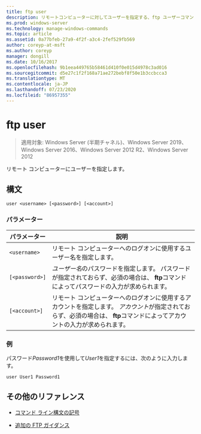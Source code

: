 ```yaml
---
title: ftp user
description: リモートコンピューターに対してユーザーを指定する、ftp ユーザーコマンドの参照記事です。
ms.prod: windows-server
ms.technology: manage-windows-commands
ms.topic: article
ms.assetid: 0a77bfeb-27a9-4f2f-a3c4-2fef529fb569
author: coreyp-at-msft
ms.author: coreyp
manager: dongill
ms.date: 10/16/2017
ms.openlocfilehash: 9b1eea449765b58461d410f0e015d4978c3ad016
ms.sourcegitcommit: d5e27c1f2f168a71ae272bebf8f50e1b3ccbcca3
ms.translationtype: MT
ms.contentlocale: ja-JP
ms.lasthandoff: 07/23/2020
ms.locfileid: "86957355"
---
```

# <a name="ftp-user"></a>ftp user

> 適用対象: Windows Server (半期チャネル)、Windows Server 2019、Windows Server 2016、Windows Server 2012 R2、Windows Server 2012

リモート コンピューターにユーザーを指定します。

## <a name="syntax"></a>構文

```
user <username> [<password>] [<account>]
```

### <a name="parameters"></a>パラメーター

| パラメーター | 説明 |
| --------- | ----------- |
| `<username>` | リモート コンピューターへのログオンに使用するユーザー名を指定します。 |
| `[<password>]` | *ユーザー名*のパスワードを指定します。 パスワードが指定されておらず、必須の場合は、 **ftp**コマンドによってパスワードの入力が求められます。 |
| `[<account>]` | リモート コンピューターへのログオンに使用するアカウントを指定します。 *アカウント*が指定されておらず、必須の場合は、 **ftp**コマンドによってアカウントの入力が求められます。 |

### <a name="examples"></a>例

パスワード*Password1*を使用して*User1*を指定するには、次のように入力します。

```
user User1 Password1
```

## <a name="additional-references"></a>その他のリファレンス

- [コマンド ライン構文の記号](command-line-syntax-key.md)

- [追加の FTP ガイダンス](/previous-versions/orphan-topics/ws.10/cc756013(v=ws.10))
